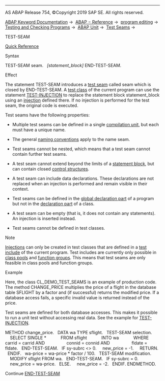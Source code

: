   

* * *

AS ABAP Release 754, ©Copyright 2019 SAP SE. All rights reserved.

[ABAP Keyword Documentation](https://help.sap.com/doc/abapdocu_754_index_htm/7.54/en-US/abenabap.htm) →  [ABAP − Reference](https://help.sap.com/doc/abapdocu_754_index_htm/7.54/en-US/abenabap_reference.htm) →  [program editing](https://help.sap.com/doc/abapdocu_754_index_htm/7.54/en-US/abenprogram_editing.htm) →  [Testing and Checking Programs](https://help.sap.com/doc/abapdocu_754_index_htm/7.54/en-US/abenabap_tests.htm) →  [ABAP Unit](https://help.sap.com/doc/abapdocu_754_index_htm/7.54/en-US/abenabap_unit.htm) →  [Test Seams](https://help.sap.com/doc/abapdocu_754_index_htm/7.54/en-US/abentest_seams.htm) → 

TEST-SEAM

[Quick Reference](https://help.sap.com/doc/abapdocu_754_index_htm/7.54/en-US/abaptest-seam_shortref.htm)

Syntax

TEST-SEAM seam.
  *\[*statement\_block*\]*
END-TEST-SEAM.

Effect

The statement TEST-SEAM introduces a [test seam](https://help.sap.com/doc/abapdocu_754_index_htm/7.54/en-US/abentest_seam_glosry.htm "Glossary Entry") called seam which is closed by END-TEST-SEAM. A [test class](https://help.sap.com/doc/abapdocu_754_index_htm/7.54/en-US/abentest_class_glosry.htm "Glossary Entry") of the current program can use the statement [TEST-INJECTION](https://help.sap.com/doc/abapdocu_754_index_htm/7.54/en-US/abaptest-injection.htm) to replace the statement block statement\_block using an [injection](https://help.sap.com/doc/abapdocu_754_index_htm/7.54/en-US/abeninjection_glosry.htm "Glossary Entry") defined there. If no injection is performed for the test seam, the original code is executed.

Test seams have the following properties:

-   Multiple test seams can be defined in a single [compilation unit](https://help.sap.com/doc/abapdocu_754_index_htm/7.54/en-US/abencompilation_unit_glosry.htm "Glossary Entry"), but each must have a unique name.
    
-   The general [naming conventions](https://help.sap.com/doc/abapdocu_754_index_htm/7.54/en-US/abennaming_conventions.htm) apply to the name seam.
    
-   Test seams cannot be nested, which means that a test seam cannot contain further test seams.
    
-   A test seam cannot extend beyond the limits of a [statement block](https://help.sap.com/doc/abapdocu_754_index_htm/7.54/en-US/abenstatement_block_glosry.htm "Glossary Entry"), but can contain closed [control structures](https://help.sap.com/doc/abapdocu_754_index_htm/7.54/en-US/abencontrol_structure_glosry.htm "Glossary Entry").
    
-   A test seam can include data declarations. These declarations are not replaced when an injection is performed and remain visible in their context.
    
-   Test seams can be defined in the [global declaration part](https://help.sap.com/doc/abapdocu_754_index_htm/7.54/en-US/abenglobal_declaration_sect_glosry.htm "Glossary Entry") of a program but not in the [declaration part](https://help.sap.com/doc/abapdocu_754_index_htm/7.54/en-US/abendeclaration_section_glosry.htm "Glossary Entry") of a class.
    
-   A test seam can be empty (that is, it does not contain any statements). An injection is inserted instead.
    
-   Test seams cannot be defined in test classes.
    

Note

[Injections](https://help.sap.com/doc/abapdocu_754_index_htm/7.54/en-US/abeninjection_glosry.htm "Glossary Entry") can only be created in test classes that are defined in a [test include](https://help.sap.com/doc/abapdocu_754_index_htm/7.54/en-US/abentest_include_glosry.htm "Glossary Entry") of the current program. Test includes are currently only possible in [class pools](https://help.sap.com/doc/abapdocu_754_index_htm/7.54/en-US/abenclass_pool_glosry.htm "Glossary Entry") and [function groups](https://help.sap.com/doc/abapdocu_754_index_htm/7.54/en-US/abenfunction_group_glosry.htm "Glossary Entry"). This means that test seams are only feasible in class pools and function groups.

Example

Here, the class CL\_DEMO\_TEST\_SEAMS is an example of production code. The method CHANGE\_PRICE multiplies the price of a flight in the database table SFLIGHT by a factor and (if successful) returns the modified price. If a database access fails, a specific invalid value is returned instead of the price.

Test seams are defined for both database accesses. This makes it possible to run a unit test without accessing real data. See the example for [TEST-INJECTION](https://help.sap.com/doc/abapdocu_754_index_htm/7.54/en-US/abaptest-injection.htm).

METHOD change\_price.
  DATA wa TYPE sflight.
  TEST-SEAM selection.
    SELECT SINGLE \*
           FROM sflight
           INTO wa
           WHERE carrid = carrid AND
                 connid = connid AND
                 fldate = fldate.
  END-TEST-SEAM.
  IF sy-subrc <> 0.
    new\_price = -1.
    RETURN.
  ENDIF.
  wa-price = wa-price \* factor / 100.
  TEST-SEAM modification.
    MODIFY sflight FROM wa.
  END-TEST-SEAM.
  IF sy-subrc = 0.
    new\_price = wa-price.
  ELSE.
    new\_price = -2.
  ENDIF.
ENDMETHOD.

Continue
[END-TEST-SEAM](https://help.sap.com/doc/abapdocu_754_index_htm/7.54/en-US/abapend-test-seam.htm)